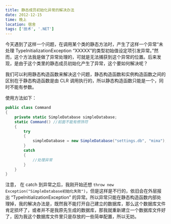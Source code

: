 ```yaml
---
title: 静态成员初始化异常的解决办法
date: 2012-12-15
time: 晚上
location: 宿舍
tags: ['技术', '.NET']
---
```


今天遇到了这样一个问题，在调用某个类的静态方法时，产生了这样一个异常“未处理 TypeInitializationException “XXXXX”的类型初始值设定项引发异常。”然而，这个方法我是做了异常处理的，可就是无法捕获到这个异常的位置。后来发现，是由于这个类里的静态成员初始化产生了异常，这个要如何解决呢？

我们可以利用静态构造函数来解决这个问题，静态构造函数和实例构造函数之间的区别在于静态构造函数是由 CLR 调用执行的，所以静态构造函数只能是一个，同时不能有参数。

使用方法如下：

```c#
public class Command
{
    private static SimpleDatabase simpleDatabase;
    static Command() //前面不能有修饰符
    {
        try
        {
            simpleDatabase = new SimpleDatabase("settings.db", "mima");
        }
        catch
        {
            //处理异常
        }
    }
}
```

注意， 在 catch 到异常之后，我刚开始还想 `throw new Exception("SimpleDatabase初始化失败")`，但是这样是不行的，依旧会在外层报出 “TypeInitializationException” 的异常。所以异常只能在静态构造函数内部处理掉，我的解决办法是，既然我不能打开自己建立的数据库，那么这个数据库文件肯定损坏了，或者并不是我原先生成的数据库，那我就重新建立一个数据库文件好了，因为我这个数据库文件里只是存放的一些简单配置，所以无妨。
